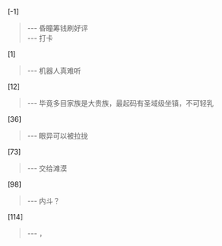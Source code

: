 
[-1] 
>--- 昏瞳筹钱刷好评<br>
>--- 打卡<br>

[1] 
>--- 机器人真难听<br>

[12] 
>--- 毕竟多目家族是大贵族，最起码有圣域级坐镇，不可轻乳<br>

[36] 
>--- 眼异可以被拉拢<br>

[73] 
>--- 交给滩漠<br>

[98] 
>--- 内斗？<br>

[114] 
>--- ，<br>
